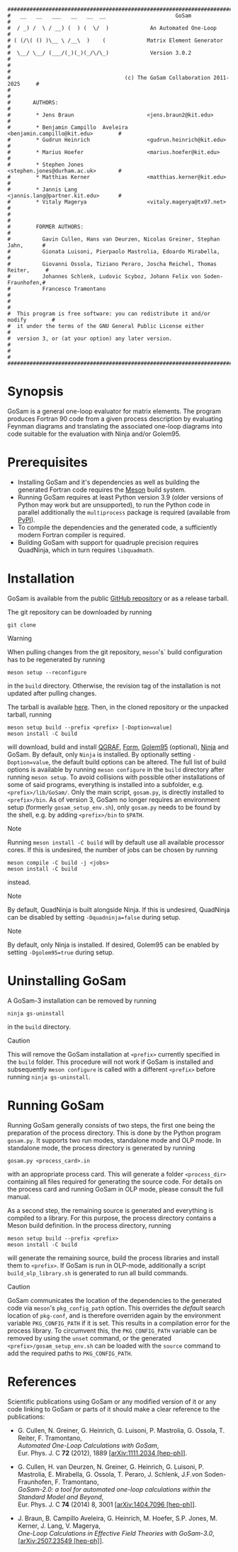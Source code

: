     ################################################################################
    #   __   __   ___   __   __  __                      GoSam                     #
    #  / _) /  \ / __) (  ) (  \/  )             An Automated One-Loop             #
    # ( (/\( () )\__ \ /__\  )    (             Matrix Element Generator           #
    #  \__/ \__/ (___/(_)(_)(_/\/\_)             Version 3.0.2                     #
    #                                                                              #
    #                                    (c) The GoSam Collaboration 2011-2025     #
    #                                                                              #
    #       AUTHORS:                                                               #
    #        * Jens Braun                       <jens.braun2@kit.edu>              #
    #        * Benjamin Campillo  Aveleira      <benjamin.campillo@kit.edu>        #
    #        * Gudrun Heinrich                  <gudrun.heinrich@kit.edu>          #
    #        * Marius Hoefer                    <marius.hoefer@kit.edu>            #
    #        * Stephen Jones                    <stephen.jones@durham.ac.uk>       #
    #        * Matthias Kerner                  <matthias.kerner@kit.edu>          #
    #        * Jannis Lang                      <jannis.lang@partner.kit.edu>      #
    #        * Vitaly Magerya                   <vitaly.magerya@tx97.net>          #
    #                                                                              #
    #        FORMER AUTHORS:                                                       #
    #          Gavin Cullen, Hans van Deurzen, Nicolas Greiner, Stephan Jahn,      #
    #          Gionata Luisoni, Pierpaolo Mastrolia, Edoardo Mirabella,            #
    #          Giovanni Ossola, Tiziano Peraro, Joscha Reichel, Thomas Reiter,     #
    #          Johannes Schlenk, Ludovic Scyboz, Johann Felix von Soden-Fraunhofen,#
    #          Francesco Tramontano                                                #
    #                                                                              #
    #  This program is free software: you can redistribute it and/or modify        #
    #  it under the terms of the GNU General Public License either                 #
    #  version 3, or (at your option) any later version.                           #
    #                                                                              #
    ################################################################################


# Synopsis

GoSam is a general one-loop evaluator for matrix elements.
The program produces Fortran 90 code from a given process
description by evaluating Feynman diagrams and translating
the associated one-loop diagrams into code suitable for the
evaluation with Ninja and/or Golem95.

# Prerequisites
* Installing GoSam and it's dependencies as well as building the generated Fortran code requires the
  [Meson](https://mesonbuild.com/Getting-meson.html) build system.
* Running GoSam requires at least Python version 3.9 (older versions of Python may work but are unsupported), to run
the Python code in parallel additionally the `multiprocess` package is required (available from [PyPI](https://pypi.org/project/multiprocess/)).
* To compile the dependencies and the generated code, a sufficiently modern Fortran compiler is required.
* Building GoSam with support for quadruple precision requires QuadNinja, which in turn requires `libquadmath`.

# Installation

GoSam is available from the public [GitHub repository](https://github.com/gudrunhe/gosam) or as a release tarball.

The git repository can be downloaded by running
```console
git clone
```
> [!WARNING]
> When pulling changes from the git repository, `meson`'s` build configuration has to be regenerated by running
> ```console
> meson setup --reconfigure
> ```
> in the `build` directory. Otherwise, the revision tag of the installation is not updated after pulling changes.

The tarball is available [here](https://github.com/gudrunhe/gosam/releases).
Then, in the cloned repository or the unpacked tarball, running
```console
meson setup build --prefix <prefix> [-Doption=value]
meson install -C build
```
will download, build and install
[QGRAF](http://cefema-gt.tecnico.ulisboa.pt/~paulo/d.html),
[Form](https://www.nikhef.nl/~form/),
[Golem95](https://github.com/gudrunhe/golem95) (optional),
[Ninja](https://github.com/peraro/ninja)
and GoSam. By default, only `Ninja` is installed. By optionally setting `-Doption=value`, the default build options can be altered.
The full list of build options is available by running `meson configure` in the `build` directory after running `meson setup`.
To avoid collisions with possible other installations of some of said programs, everything is installed into
a subfolder, e.g. `<prefix>/lib/GoSam/`. Only the main script, `gosam.py`, is directly installed to `<prefix>/bin`.
As of version 3, GoSam no longer requires an environment setup (formerly `gosam_setup_env.sh`), only `gosam.py` needs to
be found by the shell, e.g. by adding `<prefix>/bin` to `$PATH`.

> [!NOTE]
> Running `meson install -C build` will by default use all available processor cores. If this is undesired, the number
> of jobs can be chosen by running
> ```console
> meson compile -C build -j <jobs>
> meson install -C build
> ```
> instead.

> [!NOTE]
> By default, QuadNinja is built alongside Ninja. If this is undesired, QuadNinja can be disabled by setting
> `-Dquadninja=false` during setup.

> [!NOTE]
> By default, only Ninja is installed. If desired, Golem95 can be enabled by setting `-Dgolem95=true` during setup.

# Uninstalling GoSam
A GoSam-3 installation can be removed by running
```console
ninja gs-uninstall
```
in the `build` directory.

> [!CAUTION]
> This will remove the GoSam installation at `<prefix>` currently specified in the `build` folder. This procedure will
> not work if GoSam is installed and subsequently `meson configure` is called with a different `<prefix>` before
> running `ninja gs-uninstall`.

# Running GoSam
Running GoSam generally consists of two steps, the first one being the preparation of the process directory.
This is done by the Python program `gosam.py`. It supports two run modes, standalone mode and OLP
mode. In standalone mode, the process directory is generated by running
```console
gosam.py <process_card>.in
```
with an appropriate process card. This will generate a folder `<process_dir>` containing all files required for
generating the source code. For details on the process card and running GoSam in OLP mode, please consult the full
manual.

As a second step, the remaining source is generated and everything is compiled to a library. For this purpose, the
process directory contains a Meson build definition. In the process directory, running
```console
meson setup build --prefix <prefix>
meson install -C build
```
will generate the remaining source, build the process libraries and install them to `<prefix>`. If GoSam is run in
OLP-mode, additionally a script `build_olp_library.sh` is generated to run all build commands.

> [!CAUTION]
> GoSam communicates the location of the dependencies to the generated code via `meson`'s `pkg_config_path` option. This overrides the _default_ search location of `pkg-conf`, and is therefore overriden again by the environment variable `PKG_CONFIG_PATH` if it is set. This results in a compilation error for the process library. To circumvent this, the `PKG_CONFIG_PATH` variable can be removed by using the `unset` command, or the generated `<prefix>/gosam_setup_env.sh` can be loaded with the `source` command to add the required paths to `PKG_CONFIG_PATH`.

# References
Scientific publications using GoSam or any modified version of it or any code linking to GoSam or parts of it should make a clear reference to the publications:

 * G. Cullen, N. Greiner, G. Heinrich, G. Luisoni,
              P. Mastrolia, G. Ossola, T. Reiter, F. Tramontano,\
          _Automated One-Loop Calculations with GoSam_,\
		  Eur. Phys. J. C __72__ (2012), 1889 [[arXiv:1111.2034 [hep-ph]](https://arxiv.org/abs/1111.2034)].

*  G. Cullen,  H. van Deurzen, N. Greiner, G. Heinrich, G. Luisoni,
              P. Mastrolia, E. Mirabella, G. Ossola, T. Peraro, J. Schlenk,
	      J.F.von Soden-Fraunhofen, F. Tramontano,\
		  _GoSam-2.0: a tool for automated one-loop calculations within the Standard Model and Beyond_,\
		  Eur. Phys. J. C __74__ (2014) 8,  3001 [[arXiv:1404.7096 [hep-ph]](https://arxiv.org/abs/1404.7096)].

 * J. Braun, B. Campillo Aveleira, G. Heinrich, M. Hoefer, S.P. Jones, M. Kerner, J. Lang, V. Magerya,\
        _One-Loop Calculations in Effective Field Theories with GoSam-3.0_,\
        [[arXiv:2507.23549 [hep-ph]](https://arxiv.org/abs/2507.23549)].
